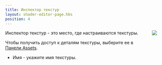 ```yaml
---
title: Инспектор текстур
layout: shader-editor-page.hbs
position: 4
---
```


<img loading="lazy" src="/images/shader-editor/inspector-pane-texture.png" style="float: right; padding: 20px; padding-top: 0px;">

Инспектор текстур - это место, где настраиваются текстуры.

Чтобы получить доступ к деталям текстуры, выберите ее в [Панели Assets][7].

- Имя - укажите имя текстуры.

[7]: /shader-editor/window-layout/assets-pane
